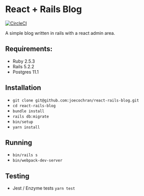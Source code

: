 # React + Rails Blog

[![CircleCI](https://circleci.com/gh/joecochran/react-rails-blog.svg?style=svg)](https://circleci.com/gh/joecochran/react-rails-blog)

A simple blog written in rails with a react admin area.

## Requirements:

- Ruby 2.5.3
- Rails 5.2.2
- Postgres 11.1

## Installation

- `git clone git@github.com:joecochran/react-rails-blog.git`
- `cd react-rails-blog`
- `bundle install`
- `rails db:migrate`
- `bin/setup`
- `yarn install`

## Running

- `bin/rails s`
- `bin/webpack-dev-server`

## Testing

- Jest / Enzyme tests `yarn test`
